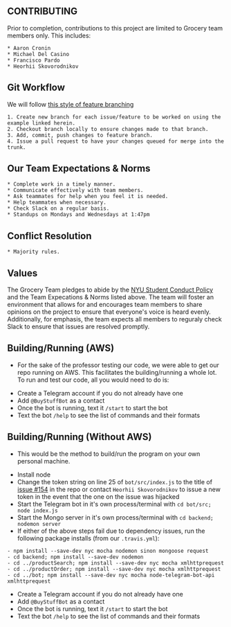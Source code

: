## CONTRIBUTING

Prior to completion, contributions to this project are limited to Grocery team members only. This includes:

    * Aaron Cronin
    * Michael Del Casino
    * Francisco Pardo
    * Heorhii Skovorodnikov

## Git Workflow

We will follow [this style of feature branching](https://knowledge.kitchen/Feature_branch_version_control_workflow)

    1. Create new branch for each issue/feature to be worked on using the example linked herein.
    2. Checkout branch locally to ensure changes made to that branch.
    3. Add, commit, push changes to feature branch.
    4. Issue a pull request to have your changes queued for merge into the trunk.

## Our Team Expectations & Norms

    * Complete work in a timely manner.
    * Communicate effectively with team members.
    * Ask teammates for help when you feel it is needed.
    * Help teammates when necessary.
    * Check Slack on a regular basis.
    * Standups on Mondays and Wednesdays at 1:47pm

## Conflict Resolution

    * Majority rules.

## Values

The Grocery Team pledges to abide by the [NYU Student Conduct Policy](https://www.nyu.edu/about/policies-guidelines-compliance/policies-and-guidelines/university-student-conduct-policy.html) and the Team Expecations & Norms listed above. The team will foster an environment that allows for and encourages team members to share opinions on the project to ensure that everyone's voice is heard evenly. Additionally, for emphasis, the team expects all members to reguraly check Slack to ensure that issues are resolved promptly. 

## Building/Running (AWS)
* For the sake of the professor testing our code, we were able to get our repo running on AWS. This facilitates the 
building/running a whole lot. To run and test our code, all you would need to do is:

- Create a Telegram account if you do not already have one
 - Add `@BuyStuffBot` as a contact 
 - Once the bot is running, text it `/start` to start the bot
 - Text the bot `/help` to see the list of commands and their formats


## Building/Running (Without AWS)
* This would be the method to build/run the program on your own personal machine.

 - Install node 
 - Change the token string on line 25 of `bot/src/index.js` to the title of [issue #154](https://github.com/nyu-software-engineering/fall-2019-groceries/issues/154) in the repo or contact `Heorhii Skovorodnikov` to issue a new token in the event that the one on the issue was hijacked
 - Start the Telegram bot in it's own process/terminal with `cd bot/src; node index.js`
 - Start the Mongo server in it's own process/terminal with `cd backend; nodemon server`
 - If either of the above steps fail due to dependency issues, run the following package installs (from our `.travis.yml`):
 
 ```
 - npm install --save-dev nyc mocha nodemon sinon mongoose request
 - cd backend; npm install --save-dev nodemon
 - cd ../productSearch; npm install --save-dev nyc mocha xmlhttprequest
 - cd ../productOrder; npm install --save-dev nyc mocha xmlhttprequest
 - cd ../bot; npm install --save-dev nyc mocha node-telegram-bot-api xmlhttprequest
 ```
 
 - Create a Telegram account if you do not already have one
 - Add `@BuyStuffBot` as a contact 
 - Once the bot is running, text it `/start` to start the bot
 - Text the bot `/help` to see the list of commands and their formats
